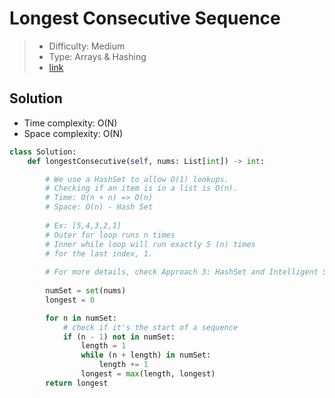# Longest Consecutive Sequence

> - Difficulty: Medium
> - Type: Arrays & Hashing
> - [link](https://leetcode.com/problems/longest-consecutive-sequence/)

## Solution
- Time complexity: O(N)
- Space complexity: O(N)

```python
class Solution:
    def longestConsecutive(self, nums: List[int]) -> int:

        # We use a HashSet to allow O(1) lookups.
        # Checking if an item is in a list is O(n).
        # Time: O(n + n) => O(n)
        # Space: O(n) - Hash Set
        
        # Ex: [5,4,3,2,1]
        # Outer for loop runs n times
        # Inner while loop will run exactly 5 (n) times
        # for the last index, 1.
        
        # For more details, check Approach 3: HashSet and Intelligent Sequence Building on LeetCode.
        
        numSet = set(nums)
        longest = 0

        for n in numSet:
            # check if it's the start of a sequence
            if (n - 1) not in numSet:
                length = 1
                while (n + length) in numSet:
                    length += 1
                longest = max(length, longest)
        return longest
```